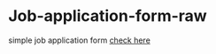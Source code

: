 # Job-application-form-raw
simple job application form
<a href=" https://sushanth-hebri.github.io/Job-application-form-raw/">check here</a>
